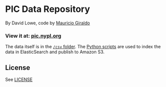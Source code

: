 # PIC Data Repository

By David Lowe, code by [Mauricio Giraldo](//twitter.com/mgiraldo)

### View it at: [pic.nypl.org](http://pic.nypl.org)

The data itself is in the [`/csv` folder](csv/). The [Python scripts](python/) are used to index the data in ElasticSearch and publish to Amazon S3.

## License

See [LICENSE](LICENSE)